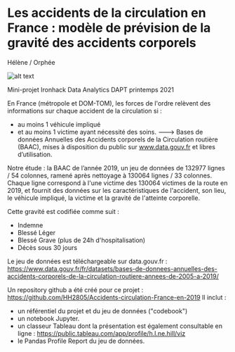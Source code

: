 # Les accidents de la circulation en France : modèle de prévision de la gravité des accidents corporels
Hélène / Orphée

![alt text](https://www.vendee.fr/Archives/49953-Securite-Routiere-les-actions-de-sensibilisation-se-poursuivent)

Mini-projet Ironhack Data Analytics DAPT printemps 2021

En France (métropole et DOM-TOM), les forces de l'ordre relèvent des informations sur chaque accident de la circulation si :
- au moins 1 véhicule impliqué
- et au moins 1 victime ayant nécessité des soins. 
---> Bases de données Annuelles des Accidents corporels de la Circulation routière (BAAC), mises à disposition du public sur www.data.gouv.fr et libres d’utilisation. 

Notre étude : la BAAC de l’année 2019, un jeu de données de 132977 lignes / 54 colonnes, ramené après nettoyage à 130064 lignes / 33 colonnes.
Chaque ligne correspond à l'une victime des 130064 victimes de la route en 2019, et fournit des données sur les caractéristiques de l'accident, son lieu, le véhicule impliqué, la victime et la gravité de l'atteinte corporelle.

Cette gravité est codifiée comme suit :
- Indemne
- Blessé Léger
- Blessé Grave (plus de 24h d'hospitalisation)
- Décès sous 30 jours

Le jeu de données est téléchargeable sur data.gouv.fr : https://www.data.gouv.fr/fr/datasets/bases-de-donnees-annuelles-des-accidents-corporels-de-la-circulation-routiere-annees-de-2005-a-2019/

Un repository github a été créé pour ce projet : https://github.com/HH2805/Accidents-circulation-France-en-2019
Il inclut :
- un référentiel du projet et du jeu de données ("codebook")
- un notebook Jupyter.
- un classeur Tableau dont la présentation est également consultable en ligne : https://public.tableau.com/app/profile/h.l.ne.hill/viz
- le Pandas Profile Report du jeu de données.
